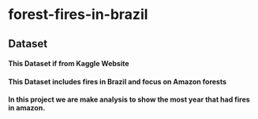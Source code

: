 # forest-fires-in-brazil

## Dataset
#### This Dataset if from Kaggle Website
#### This Dataset includes fires in Brazil and focus on Amazon forests
#### In this project we are make analysis to show the most year that had fires in amazon.